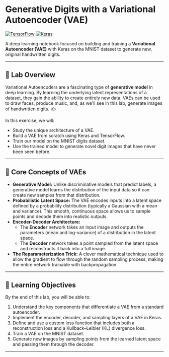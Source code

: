 # Generative Digits with a Variational Autoencoder (VAE)

[![TensorFlow](https://img.shields.io/badge/TensorFlow-FF6F00?style=for-the-badge&logo=tensorflow&logoColor=white)](https://www.tensorflow.org/)
[![Keras](https://img.shields.io/badge/Keras-D00000?style=for-the-badge&logo=keras&logoColor=white)](https://keras.io/)

A deep learning notebook focused on building and training a **Variational Autoencoder (VAE)** with Keras on the MNIST dataset to generate new, original handwritten digits.

---

## 📖 Lab Overview

Variational Autoencoders are a fascinating type of **generative model** in deep learning. By learning the underlying latent representations of a dataset, they gain the ability to create entirely new data. VAEs can be used to draw faces, produce music, and, as we'll see in this lab, generate images of handwritten digits. ✍️

In this exercise, we will:
* Study the unique architecture of a VAE.
* Build a VAE from scratch using Keras and TensorFlow.
* Train our model on the MNIST digits dataset.
* Use the trained model to generate novel digit images that have never been seen before.



---

## 🔬 Core Concepts of VAEs

* **Generative Model:** Unlike discriminative models that predict labels, a generative model learns the distribution of the input data so it can create new samples from that distribution.
* **Probabilistic Latent Space:** The VAE encodes inputs into a latent space defined by a probability distribution (typically a Gaussian with a mean and variance). This smooth, continuous space allows us to sample points and decode them into realistic outputs.
* **Encoder-Decoder Architecture:**
    * The **Encoder** network takes an input image and outputs the parameters (mean and log-variance) of a distribution in the latent space.
    * The **Decoder** network takes a point sampled from the latent space and reconstructs it back into a full image.
* **The Reparameterization Trick:** A clever mathematical technique used to allow the gradient to flow through the random sampling process, making the entire network trainable with backpropagation.

---

## 🎯 Learning Objectives

By the end of this lab, you will be able to:

1.  Understand the key components that differentiate a VAE from a standard autoencoder.
2.  Implement the encoder, decoder, and sampling layers of a VAE in Keras.
3.  Define and use a custom loss function that includes both a reconstruction loss and a Kullback–Leibler (KL) divergence loss.
4.  Train a VAE on the MNIST dataset.
5.  Generate new images by sampling points from the learned latent space and passing them through the decoder.

---

